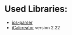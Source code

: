 # Used Libraries:
* [ics-parser](https://github.com/MartinThoma/ics-parser/)
* [iCalcreator](http://kigkonsult.se/iCalcreator/) version 2.22
